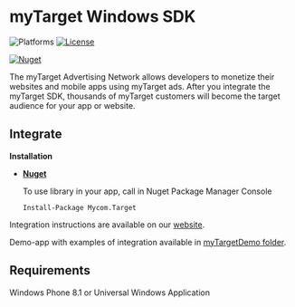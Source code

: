 # myTarget Windows SDK

![Platforms][platforms-svg]
[![License][license-svg]][license-link]

[![Nuget][nuget-svg]][nuget-link]

The myTarget Advertising Network allows developers to monetize their websites and mobile apps using myTarget ads. 
After you integrate the myTarget SDK, thousands of myTarget customers will become the target audience for your app or website.

## Integrate

**Installation**
 - **[Nuget][nuget-link]**
 
   To use library in your app, call in Nuget Package Manager Console
   ```
   Install-Package Mycom.Target
   ```

Integration instructions are available on our [website](https://target.my.com/partners/help/sdk/).

Demo-app with examples of integration available in [myTargetDemo folder](https://github.com/myTargetSDK/mytarget-windows/myTargetDemo).

## Requirements

Windows Phone 8.1 or Universal Windows Application

[license-svg]: https://img.shields.io/badge/license-LGPL-lightgrey.svg
[license-link]: https://github.com/myTargetSDK/mytarget-windows/blob/master/LICENSE

[nuget-svg]: https://img.shields.io/nuget/v/Mycom.Target.svg
[nuget-link]: https://www.nuget.org/packages/Mycom.Target

[platforms-svg]:  https://img.shields.io/badge/platform-Windows-lightgrey.svg